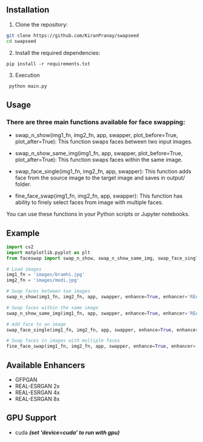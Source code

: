 ## Installation

1. Clone the repository:

```bash
git clone https://github.com/KiranPranay/swapseed
cd swapseed
```

2. Install the required dependencies:

```pip
pip install -r requirements.txt
```

3. Execution

```python
 python main.py
```

## Usage

### There are three main functions available for face swapping:

- swap_n_show(img1_fn, img2_fn, app, swapper, plot_before=True, plot_after=True): This function swaps faces between two input images.

- swap_n_show_same_img(img1_fn, app, swapper, plot_before=True, plot_after=True): This function swaps faces within the same image.

- swap_face_single(img1_fn, img2_fn, app, swapper): This function adds face from the source image to the target image and saves in output/ folder.

- fine_face_swap(img1_fn, img2_fn, app, swapper): This function has ability to finely select faces from image with multiple faces.

You can use these functions in your Python scripts or Jupyter notebooks.

## Example

```python
import cv2
import matplotlib.pyplot as plt
from faceswap import swap_n_show, swap_n_show_same_img, swap_face_single

# Load images
img1_fn = 'images/bramhi.jpg'
img2_fn = 'images/modi.jpg'

# Swap faces between two images
swap_n_show(img1_fn, img2_fn, app, swapper, enhance=True, enhancer='REAL-ESRGAN 2x')

# Swap faces within the same image
swap_n_show_same_img(img1_fn, app, swapper, enhance=True, enhancer='REAL-ESRGAN 2x')

# Add face to an image
swap_face_single(img1_fn, img2_fn, app, swapper, enhance=True, enhancer='REAL-ESRGAN 2x', device="cpu")

# Swap faces in images with multiple faces
fine_face_swap(img1_fn, img2_fn, app, swapper, enhance=True, enhancer='REAL-ESRGAN 2x')
```

## Available Enhancers

- GFPGAN
- REAL-ESRGAN 2x
- REAL-ESRGAN 4x
- REAL-ESRGAN 8x

## GPU Support

- cuda
  **_(set 'device=cuda' to run with gpu)_**